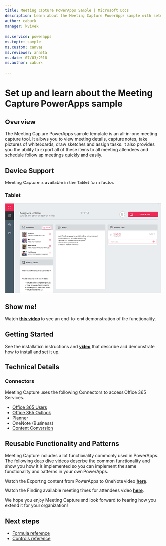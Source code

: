 ```yaml
---
title: Meeting Capture PowerApps Sample | Microsoft Docs
description: Learn about the Meeting Capture PowerApps sample with setup, overview, and deep dives into how the app was built.
author: caburk
manager: kvivek

ms.service: powerapps
ms.topic: sample
ms.custom: canvas
ms.reviewer: anneta
ms.date: 07/03/2018
ms.author: caburk

---
```

# Set up and learn about the Meeting Capture PowerApps sample

## Overview

The Meeting Capture PowerApps sample template is an all-in-one meeting capture tool.  It allows you to view meeting details, capture notes, take pictures of whiteboards, draw sketches and assign tasks.  It also provides you the ability to export all of these items to all meeting attendees and schedule follow up meetings quickly and easily.

## Device Support

Meeting Capture is available in the Tablet form factor.

### Tablet

![Meeting Capture](media/sample-meeting-capture/MeetingCapture.png)

## Show me!

Watch [**this video**](https://www.youtube.com/watch?v=sqxQO8tpvWY&index=4&list=PL8IYfXypsj2B5FizD0ZVVuzf49vr8yXFU&t=0s) to see an end-to-end demonstration of the functionality.

## Getting Started

See the installation instructions and [**video**](https://www.youtube.com/watch?v=MTsbjln1AcA&index=1&list=PL8IYfXypsj2B5FizD0ZVVuzf49vr8yXFU) that describe and demonstrate how to install and set it up.

## Technical Details

### Connectors

Meeting Capture uses the following Connectors to access Office 365 Services.

- [Office 365 Users](https://docs.microsoft.com/en-us/connectors/office365users/)
- [Office 365 Outlook](https://docs.microsoft.com/en-us/connectors/office365/)
- [Planner](https://docs.microsoft.com/en-us/connectors/planner/)
- [OneNote (Business)](https://docs.microsoft.com/en-us/connectors/onenote/)
- [Content Conversion](https://docs.microsoft.com/en-us/connectors/conversionservice/)

## Reusable Functionality and Patterns

Meeting Capture includes a lot functionality commonly used in PowerApps.  The following deep dive videos describe the common functionality and show you how it is implemented so you can implement the same functionality and patterns in your own PowerApps.

Watch the Exporting content from PowerApps to OneNote video [**here**](https://www.youtube.com/watch?v=0TyTsSYuJcE&index=4&list=PL8IYfXypsj2B5FizD0ZVVuzf49vr8yXFU).

Watch the Finding available meeting times for attendees video [**here**](https://www.youtube.com/watch?v=BESlW1bavJA&list=PL8IYfXypsj2B5FizD0ZVVuzf49vr8yXFU&index=2).

We hope you enjoy Meeting Capture and look forward to hearing how you extend it for your organization!


## Next steps
- [Formula reference](https://docs.microsoft.com/en-us/powerapps/maker/canvas-apps/formula-reference)
- [Controls reference](https://docs.microsoft.com/en-us/powerapps/maker/canvas-apps/reference-properties)
 
